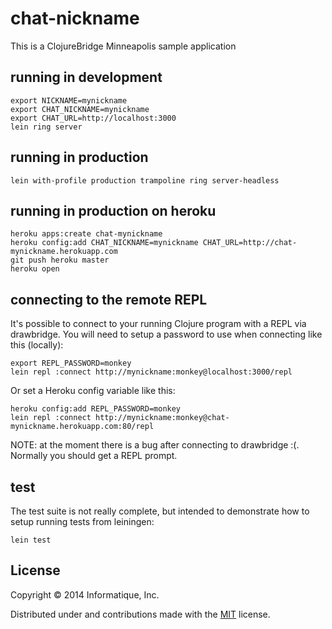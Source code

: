 # chat-nickname

This is a ClojureBridge Minneapolis sample application

## running in development

    export NICKNAME=mynickname
    export CHAT_NICKNAME=mynickname
    export CHAT_URL=http://localhost:3000
    lein ring server

## running in production

    lein with-profile production trampoline ring server-headless

## running in production on heroku

    heroku apps:create chat-mynickname
    heroku config:add CHAT_NICKNAME=mynickname CHAT_URL=http://chat-mynickname.herokuapp.com
    git push heroku master
    heroku open

## connecting to the remote REPL

It's possible to connect to your running Clojure program
with a REPL via drawbridge. You will need to setup a password
to use when connecting like this (locally):

    export REPL_PASSWORD=monkey
    lein repl :connect http://mynickname:monkey@localhost:3000/repl

Or set a Heroku config variable like this:

    heroku config:add REPL_PASSWORD=monkey
    lein repl :connect http://mynickname:monkey@chat-mynickname.herokuapp.com:80/repl

NOTE: at the moment there is a bug after connecting to drawbridge :(.
Normally you should get a REPL prompt.

## test

The test suite is not really complete, but intended to demonstrate
how to setup running tests from leiningen:

    lein test

## License

Copyright © 2014 Informatique, Inc.

Distributed under and contributions made with the [MIT](http://opensource.org/licenses/MIT) license.
